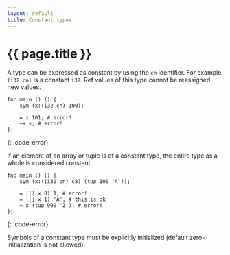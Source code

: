 ```yaml
---
layout: default
title: Constant types
---
```

# {{ page.title }}

A type can be expressed as constant by using the `cn` identifier. For example, `(i32 cn)` is a constant `i32`. Ref values of this type cannot be reassigned new values.

```
fnc main () () {
    sym (x:(i32 cn) 100);

    = x 101; # error!
    ++ x; # error!
};
```
{: .code-error}

If an element of an array or tuple is of a constant type, the entire type as a whole is considered constant.

```
fnc main () () {
    sym (x:((i32 cn) c8) (tup 100 'A'));

    = ([] x 0) 1; # error!
    = ([] x 1) 'A'; # this is ok
    = x (tup 999 'Z'); # error!
};
```
{: .code-error}

Symbols of a constant type must be explicitly initialized (default zero-initialization is not allowed).
